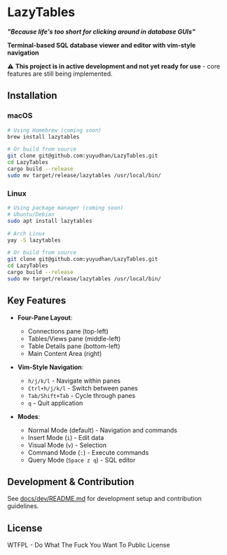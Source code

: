 # LazyTables

**_"Because life's too short for clicking around in database GUIs"_**

**Terminal-based SQL database viewer and editor with vim-style navigation**

⚠️ **This project is in active development and not yet ready for use** - core features are still being implemented.

## Installation

### macOS

```bash
# Using Homebrew (coming soon)
brew install lazytables

# Or build from source
git clone git@github.com:yuyudhan/LazyTables.git
cd LazyTables
cargo build --release
sudo mv target/release/lazytables /usr/local/bin/
```

### Linux

```bash
# Using package manager (coming soon)
# Ubuntu/Debian
sudo apt install lazytables

# Arch Linux
yay -S lazytables

# Or build from source
git clone git@github.com:yuyudhan/LazyTables.git
cd LazyTables
cargo build --release
sudo mv target/release/lazytables /usr/local/bin/
```

## Key Features

- **Four-Pane Layout**: 
  - Connections pane (top-left)
  - Tables/Views pane (middle-left)
  - Table Details pane (bottom-left)
  - Main Content Area (right)

- **Vim-Style Navigation**:
  - `h/j/k/l` - Navigate within panes
  - `Ctrl+h/j/k/l` - Switch between panes
  - `Tab/Shift+Tab` - Cycle through panes
  - `q` - Quit application

- **Modes**:
  - Normal Mode (default) - Navigation and commands
  - Insert Mode (`i`) - Edit data
  - Visual Mode (`v`) - Selection
  - Command Mode (`:`) - Execute commands
  - Query Mode (`Space z q`) - SQL editor

## Development & Contribution

See [docs/dev/README.md](docs/dev/README.md) for development setup and contribution guidelines.

## License

WTFPL - Do What The Fuck You Want To Public License